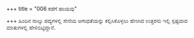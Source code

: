 +++
title = "006 ಕಡೆಗೆ ಹಾಯವು"

+++
ಹಿಂದಿನ ನಾಲ್ಕು ಪದ್ಯಗಳಲ್ಲಿ ಸೇನೆಯ ಅಗಾಧತೆಯನ್ನು ಕಲ್ಪಿಸಿಕೊಳ್ಳಲು ಹೆಣಗಿದ ಉತ್ತರನು ಇಲ್ಲಿ ಸ್ಪಷ್ಟವಾದ ಮಾತುಗಳಲ್ಲಿ ಹೇಳಿಬಿಟ್ಟಿದ್ದಾನೆ.